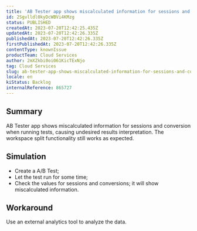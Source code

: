 ```yaml
---
title: 'AB Tester app shows miscalculated information for sessions and conversion'
id: 2Sgvlldl0kyDcWBVi4KMzg
status: PUBLISHED
createdAt: 2023-07-20T12:42:25.435Z
updatedAt: 2023-07-20T12:42:26.335Z
publishedAt: 2023-07-20T12:42:26.335Z
firstPublishedAt: 2023-07-20T12:42:26.335Z
contentType: knownIssue
productTeam: Cloud Services
author: 2mXZkbi0oi061KicTExNjo
tag: Cloud Services
slug: ab-tester-app-shows-miscalculated-information-for-sessions-and-conversion
locale: en
kiStatus: Backlog
internalReference: 865727
---
```


## Summary


AB Tester app shows miscalculated information for sessions and conversion when running tests, causing undesired results interpretation. The workspace split functionality still works as expected.


##

## Simulation



- Create a A/B Test;
- Let the test run for some time;
- Check the values for sessions and conversions; it will show miscalculated information.


##

## Workaround


Use an external analytics tool to analyze the data.




